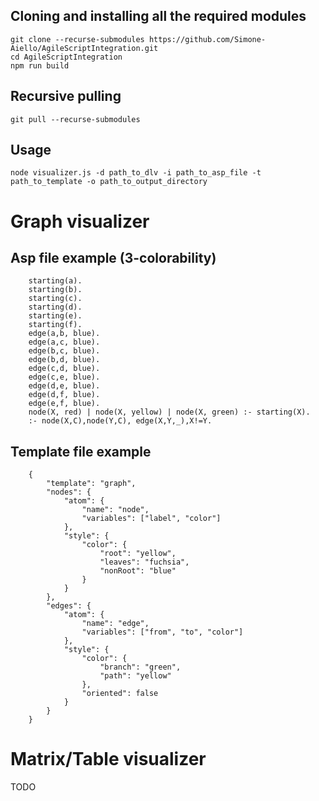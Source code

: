 
## Cloning and installing all the required modules
    git clone --recurse-submodules https://github.com/Simone-Aiello/AgileScriptIntegration.git
    cd AgileScriptIntegration
    npm run build

## Recursive pulling
    git pull --recurse-submodules

## Usage
    node visualizer.js -d path_to_dlv -i path_to_asp_file -t path_to_template -o path_to_output_directory
    
# Graph visualizer
## Asp file example (3-colorability)
        starting(a).
        starting(b).
        starting(c).
        starting(d).
        starting(e).
        starting(f).
        edge(a,b, blue).
        edge(a,c, blue).
        edge(b,c, blue).
        edge(b,d, blue).
        edge(c,d, blue).
        edge(c,e, blue).
        edge(d,e, blue).
        edge(d,f, blue).
        edge(e,f, blue).
        node(X, red) | node(X, yellow) | node(X, green) :- starting(X).
        :- node(X,C),node(Y,C), edge(X,Y,_),X!=Y.
## Template file example
        {
            "template": "graph",
            "nodes": {
                "atom": {
                    "name": "node",
                    "variables": ["label", "color"]
                },
                "style": {
                    "color": {
                        "root": "yellow",
                        "leaves": "fuchsia",
                        "nonRoot": "blue"
                    }
                }
            },
            "edges": {
                "atom": {
                    "name": "edge",
                    "variables": ["from", "to", "color"]
                },
                "style": {
                    "color": {
                        "branch": "green",
                        "path": "yellow"
                    },
                    "oriented": false
                }
            }
        }
# Matrix/Table visualizer
TODO
